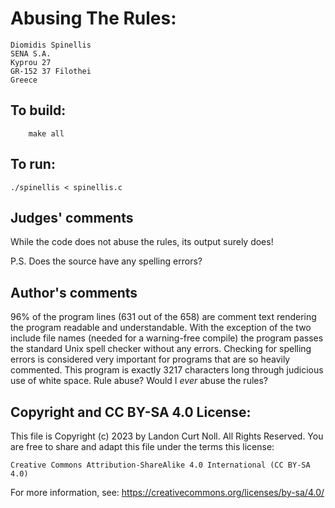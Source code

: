 # Abusing The Rules:

    Diomidis Spinellis
    SENA S.A.
    Kyprou 27
    GR-152 37 Filothei 
    Greece

## To build:

        make all

## To run:

	./spinellis < spinellis.c

## Judges' comments


While the code does not abuse the rules, its output surely does!

P.S. Does the source have any spelling errors?

## Author's comments

96% of the program lines (631 out of the 658) are comment text rendering
the program readable and understandable.  With the exception of the
two include file names (needed for a warning-free compile) the program
passes the standard Unix spell checker without any errors.  Checking
for spelling errors is considered very important for programs that are
so heavily commented.  This program is exactly 3217 characters long
through judicious use of white space.  Rule abuse?  Would I _ever_ abuse
the rules?

## Copyright and CC BY-SA 4.0 License:

This file is Copyright (c) 2023 by Landon Curt Noll.  All Rights Reserved.
You are free to share and adapt this file under the terms this license:

    Creative Commons Attribution-ShareAlike 4.0 International (CC BY-SA 4.0)

For more information, see: https://creativecommons.org/licenses/by-sa/4.0/
